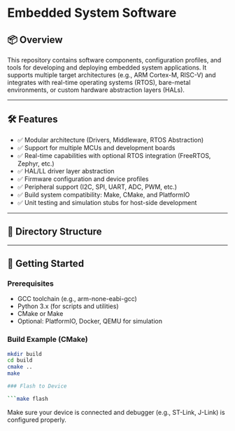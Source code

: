 # Embedded System Software 

## 📦 Overview

This repository contains software components, configuration profiles, and tools for developing and deploying embedded system applications. It supports multiple target architectures (e.g., ARM Cortex-M, RISC-V) and integrates with real-time operating systems (RTOS), bare-metal environments, or custom hardware abstraction layers (HALs).

---

## 🛠️ Features

- ✅ Modular architecture (Drivers, Middleware, RTOS Abstraction)
- ✅ Support for multiple MCUs and development boards
- ✅ Real-time capabilities with optional RTOS integration (FreeRTOS, Zephyr, etc.)
- ✅ HAL/LL driver layer abstraction
- ✅ Firmware configuration and device profiles
- ✅ Peripheral support (I2C, SPI, UART, ADC, PWM, etc.)
- ✅ Build system compatibility: Make, CMake, and PlatformIO
- ✅ Unit testing and simulation stubs for host-side development

---

## 📁 Directory Structure



---

## 🚀 Getting Started

### Prerequisites

- GCC toolchain (e.g., arm-none-eabi-gcc)
- Python 3.x (for scripts and utilities)
- CMake or Make
- Optional: PlatformIO, Docker, QEMU for simulation

### Build Example (CMake)

```bash
mkdir build
cd build
cmake ..
make

### Flash to Device

```make flash
```

Make sure your device is connected and debugger (e.g., ST-Link, J-Link) is configured properly.


